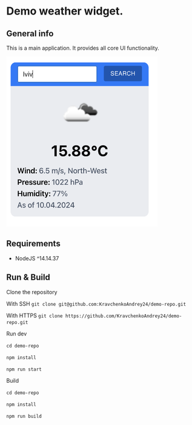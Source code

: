 # Demo weather widget.

## General info

This is a main application. It provides all core UI functionality.

<img alt='Preview App' src="/src/assets/preview.png" width="400" height="450">

## Requirements

- NodeJS ^14.14.37

## Run & Build

Clone the repository

With SSH
`git clone git@github.com:KravchenkoAndrey24/demo-repo.git`

With HTTPS
`git clone https://github.com/KravchenkoAndrey24/demo-repo.git`

Run dev

`cd demo-repo`

`npm install`

`npm run start`

Build

`cd demo-repo`

`npm install`

`npm run build`
